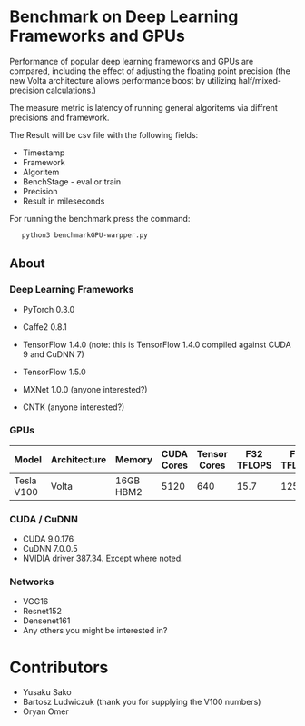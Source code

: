 # Benchmark on Deep Learning Frameworks and GPUs

Performance of popular deep learning frameworks and GPUs are compared, including the effect of adjusting the floating point precision (the new Volta architecture allows performance boost by utilizing half/mixed-precision calculations.)

The measure metric is latency of running general algoritems via diffrent precisions and framework.

The Result will be csv file with the following fields:
* Timestamp
* Framework
* Algoritem
* BenchStage - eval or train
* Precision
* Result in mileseconds

For running the benchmark press the command:
``` bash
   python3 benchmarkGPU-warpper.py
```

## About

### Deep Learning Frameworks
* PyTorch 0.3.0

* Caffe2 0.8.1

* TensorFlow 1.4.0 (note: this is TensorFlow 1.4.0 compiled against CUDA 9 and CuDNN 7)
  
* TensorFlow 1.5.0

* MXNet 1.0.0 (anyone interested?)

* CNTK (anyone interested?)


### GPUs

|Model     |Architecture|Memory    |CUDA Cores|Tensor Cores|F32 TFLOPS|F16 TFLOPS|Retail|Cloud  |
|----------|------------|----------|----------|------------|----------|----------|------|-----|
|Tesla V100|Volta       |16GB HBM2 |5120      |640         |15.7      |125       |      |$3.06/hr (p3.2xlarge)|


### CUDA / CuDNN
* CUDA 9.0.176
* CuDNN 7.0.0.5
* NVIDIA driver 387.34.
Except where noted.


### Networks
* VGG16
* Resnet152
* Densenet161
* Any others you might be interested in?

# Contributors

* Yusaku Sako
* Bartosz Ludwiczuk (thank you for supplying the V100 numbers)
* Oryan Omer
